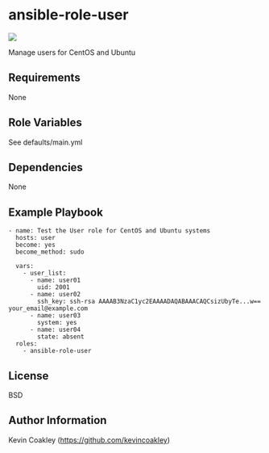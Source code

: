 ansible-role-user
=================

![](https://github.com/kevincoakley/ansible-role-user/workflows/Molecule%20Test/badge.svg)

Manage users for CentOS and Ubuntu

Requirements
------------

None

Role Variables
--------------

See defaults/main.yml

Dependencies
------------

None

Example Playbook
----------------

    - name: Test the User role for CentOS and Ubuntu systems
      hosts: user
      become: yes
      become_method: sudo
    
      vars:
        - user_list:
          - name: user01
            uid: 2001
          - name: user02
            ssh_key: ssh-rsa AAAAB3NzaC1yc2EAAAADAQABAAACAQCsizUbyTe...w== your_email@example.com
          - name: user03
            system: yes
          - name: user04
            state: absent
      roles:
        - ansible-role-user

License
-------

BSD

Author Information
------------------

Kevin Coakley (https://github.com/kevincoakley)